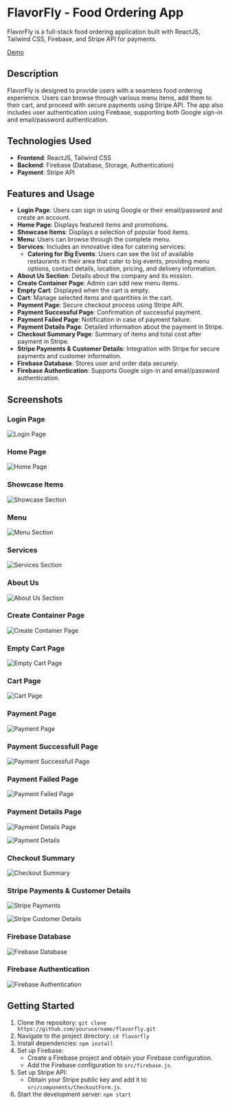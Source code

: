 # FlavorFly - Food Ordering App

FlavorFly is a full-stack food ordering application built with ReactJS, Tailwind CSS, Firebase, and Stripe API for payments.

[Demo](screenshots/Demo.mp4)

## Description

FlavorFly is designed to provide users with a seamless food ordering experience. Users can browse through various menu items, add them to their cart, and proceed with secure payments using Stripe API. The app also includes user authentication using Firebase, supporting both Google sign-in and email/password authentication.

## Technologies Used

- **Frontend**: ReactJS, Tailwind CSS
- **Backend**: Firebase (Database, Storage, Authentication)
- **Payment**: Stripe API

## Features and Usage

- **Login Page**: Users can sign in using Google or their email/password and create an account.
- **Home Page**: Displays featured items and promotions.
- **Showcase Items**: Displays a selection of popular food items.
- **Menu**: Users can browse through the complete menu.
- **Services**: Includes an innovative idea for catering services:
  - **Catering for Big Events**: Users can see the list of available restaurants in their area that cater to big events, providing menu options, contact details, location, pricing, and delivery information.
- **About Us Section**: Details about the company and its mission.
- **Create Container Page**: Admin can sdd new menu items.
- **Empty Cart**: Displayed when the cart is empty.
- **Cart**: Manage selected items and quantities in the cart.
- **Payment Page**: Secure checkout process using Stripe API.
- **Payment Successful Page**: Confirmation of successful payment.
- **Payment Failed Page**: Notification in case of payment failure.
- **Payment Details Page**: Detailed information about the payment in Stripe.
- **Checkout Summary Page**: Summary of items and total cost after payment in Stripe.
- **Stripe Payments & Customer Details**: Integration with Stripe for secure payments and customer information.
- **Firebase Database**: Stores user and order data securely.
- **Firebase Authentication**: Supports Google sign-in and email/password authentication.

## Screenshots

### Login Page
![Login Page](screenshots/LoginPage.png)

### Home Page
![Home Page](screenshots/HomePage.png)

### Showcase Items
![Showcase Section](screenshots/ShowcaseItems.png)

### Menu
![Menu Section](screenshots/Menu.png)

### Services
![Services Section](screenshots/Services.png)

### About Us
![About Us Section](screenshots/AboutUs.png)

### Create Container Page
![Create Container Page](screenshots/CreateContainerPage.png)

### Empty Cart Page
![Empty Cart Page](screenshots/EmptyCartPage.png)

### Cart Page
![Cart Page](screenshots/CartPage.png)

### Payment Page
![Payment Page](screenshots/PaymentPage.png)

### Payment Successfull Page
![Payment Successfull Page](screenshots/PaymentSuccessfullPage.png)

### Payment Failed Page
![Payment Failed Page](screenshots/PaymentFailedPage.png)

### Payment Details Page
![Payment Details Page](screenshots/PaymentDetails0.png)

![Payment Details](screenshots/PaymentDetails.png)

### Checkout Summary
![Checkout Summary](screenshots/CheckoutSummary.png)

### Stripe Payments & Customer Details
![Stripe Payments](screenshots/StripePayments.png)

![Stripe Customer Details](screenshots/StripeCustomerDetails.png)

### Firebase Database
![Firebase Database](screenshots/FirebaseDatabase.png)

### Firebase Authentication
![Firebase Authentication](screenshots/FirebaseAuthentication.png)

## Getting Started

1. Clone the repository: `git clone https://github.com/yourusername/flavorfly.git`
2. Navigate to the project directory: `cd flavorfly`
3. Install dependencies: `npm install`
4. Set up Firebase:
   - Create a Firebase project and obtain your Firebase configuration.
   - Add the Firebase configuration to `src/firebase.js`.
5. Set up Stripe API:
   - Obtain your Stripe public key and add it to `src/components/CheckoutForm.js`.
6. Start the development server: `npm start`
